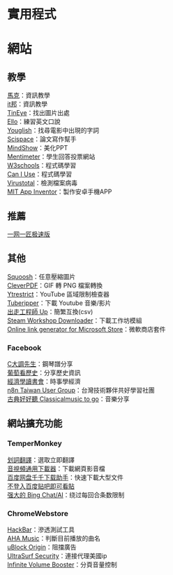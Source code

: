 # **實用程式**

# **網站**

## **教學**

[馬克](https://zfly9.blogspot.com/)：資訊教學  
[it邦](https://ithelp.ithome.com.tw/)：資訊教學  
[TinEye](https://tineye.com/)：找出圖片出處  
[Ello](https://www.elllo.org/index.htm)：練習英文口說  
[Youglish](https://youglish.com/chinese)：找尋電影中出現的字詞  
[Scispace](https://typeset.io/)：論文寫作幫手  
[MindShow](https://mindshow.fun/#/home)：美化PPT  
[Mentimeter](https://www.mentimeter.com/)：學生回答投票網站  
[W3schools](https://www.w3schools.com/)：程式碼學習  
[Can I Use](https://caniuse.com/)：程式碼學習  
[Virustotal](https://www.virustotal.com/gui/home/upload)：檢測檔案病毒  
[MIT App Inventor](https://appinventor.mit.edu/)：製作安卓手機APP

## **推薦**

[一网一匠极速版](https://ywyj.cn/)

## **其他**

[Squoosh](https://squoosh.app/)：任意壓縮圖片  
[CleverPDF](https://www.cleverpdf.com/zh-tw/gif-to-png)：GIF 轉 PNG 檔案轉換  
[Ytrestrict](https://polsy.org.uk/stuff/ytrestrict.cgi)：YouTube 區域限制檢查器  
[Tuberipper](https://tuberipper.com/36/save/mp3)：下載 Youtube 音樂/影片  
[出走工程師 Up](https://txtconv.arpuli.com/)：簡繁互換(csv)  
[Steam Workshop Downloader](https://ggntw.com/steam)：下載工作坊模組  
[Online link generator for Microsoft Store](https://store.rg-adguard.net/)：微軟商店套件

### Facebook

[C大調先生](https://www.facebook.com/C%E5%A4%A7%E8%AA%BF%E5%85%88%E7%94%9F-105769564112444)：鋼琴譜分享  
[葡萄看歷史](https://www.facebook.com/%E8%91%A1%E8%90%84%E7%9C%8B%E6%AD%B7%E5%8F%B2-1502197973383495)：分享歷史資訊  
[經濟學讀書會](https://www.facebook.com/groups/1311464825536597)：時事學經濟  
[n8n Taiwan User Group](https://www.facebook.com/groups/n8ngroups/)：台灣技術夥伴共好學習社團  
[古典好好聽 Classicalmusic to go](https://www.facebook.com/taiwanclassicalmusic)：音樂分享

## **網站擴充功能**

### TemperMonkey

[划詞翻譯](https://greasyfork.org/zh-TW/scripts/433805-%E5%88%92%E8%AF%8D%E7%BF%BB%E8%AF%91)：選取立即翻譯  
[音視頻通用下載器](https://greasyfork.org/zh-TW/scripts/382057-%E9%9F%B3%E8%A7%86%E9%A2%91%E9%80%9A%E7%94%A8%E4%B8%8B%E8%BD%BD%E5%99%A8)：下載網頁影音檔  
[百度网盘千千下载助手](https://greasyfork.org/zh-TW/scripts/463171-%E7%99%BE%E5%BA%A6%E7%BD%91%E7%9B%98%E5%8D%83%E5%8D%83%E4%B8%8B%E8%BD%BD%E5%8A%A9%E6%89%8B)：快速下載大型文件  
[不登入百度贴吧即可看貼](https://greasyfork.org/zh-TW/scripts/371161-baidu-tieba-no-login)  
[强大的 Bing Chat/AI](https://greasyfork.org/zh-CN/scripts/461220-powerful-bing-chat-ai)：绕过每回合条数限制

### ChromeWebstore

[HackBar](https://chrome-stats.com/d/ginpbkfigcoaokgflihfhhmglmbchinc)：滲透測試工具  
[AHA Music](https://chrome.google.com/webstore/detail/aha-music-song-finder-for/dpacanjfikmhoddligfbehkpomnbgblf)：判斷目前播放的曲名  
[uBlock Origin](https://chrome.google.com/webstore/detail/ublock-origin/cjpalhdlnbpafiamejdnhcphjbkeiagm)：阻擋廣告  
[UltraSurf Security](https://chrome.google.com/webstore/detail/ultrasurf-security-privac/mjnbclmflcpookeapghfhapeffmpodij?hl=zh-TW)：連接代理美國ip  
[Infinite Volume Booster](https://chrome.google.com/webstore/detail/infinite-volume-booster/nipbnfmgpgcabijookcnoienpfodnmhc/related?utm_source=ext_app_menu)：分頁音量控制